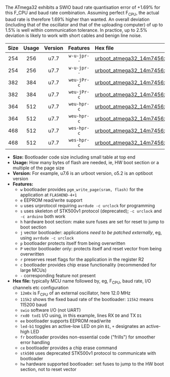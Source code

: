 The ATmega32 exhibits a SWIO baud rate quantisation error of +1.69% for this F_CPU and baud rate combination. Assuming perfect F<sub>CPU</sub>, the actual baud rate is therefore 1.69% higher than wanted. An overall deviation (including that of the oscillator and that of the uploading computer) of up to 1.5% is well within communication tolerance. In practice, up to 2.5% deviation is likely to work with short cables and benign line noise.

|Size|Usage|Version|Features|Hex file|
|:-:|:-:|:-:|:-:|:--|
|254|256|u7.7|`w-u-jpr--`|[urboot_atmega32_14m7456x_+500k0_swio_rxd0_txd1_led+b0.hex](https://raw.githubusercontent.com/stefanrueger/urboot.hex/main/cores/mightycore/atmega32/external_oscillator/fcpu_14m7456x/br_+500k0/urboot_atmega32_14m7456x_+500k0_swio_rxd0_txd1_led+b0.hex)|
|254|256|u7.7|`w-u-jpr--`|[urboot_atmega32_14m7456x_+500k0_swio_rxd0_txd1_led+b7.hex](https://raw.githubusercontent.com/stefanrueger/urboot.hex/main/cores/mightycore/atmega32/external_oscillator/fcpu_14m7456x/br_+500k0/urboot_atmega32_14m7456x_+500k0_swio_rxd0_txd1_led+b7.hex)|
|382|384|u7.7|`weu-jPr-c`|[urboot_atmega32_14m7456x_+500k0_swio_rxd0_txd1_ee_led+b0_fr_ce.hex](https://raw.githubusercontent.com/stefanrueger/urboot.hex/main/cores/mightycore/atmega32/external_oscillator/fcpu_14m7456x/br_+500k0/urboot_atmega32_14m7456x_+500k0_swio_rxd0_txd1_ee_led+b0_fr_ce.hex)|
|382|384|u7.7|`weu-jPr-c`|[urboot_atmega32_14m7456x_+500k0_swio_rxd0_txd1_ee_led+b7_fr_ce.hex](https://raw.githubusercontent.com/stefanrueger/urboot.hex/main/cores/mightycore/atmega32/external_oscillator/fcpu_14m7456x/br_+500k0/urboot_atmega32_14m7456x_+500k0_swio_rxd0_txd1_ee_led+b7_fr_ce.hex)|
|364|512|u7.7|`weu-hpr-c`|[urboot_atmega32_14m7456x_+500k0_swio_rxd0_txd1_ee_led+b0_fr_ce_hw.hex](https://raw.githubusercontent.com/stefanrueger/urboot.hex/main/cores/mightycore/atmega32/external_oscillator/fcpu_14m7456x/br_+500k0/urboot_atmega32_14m7456x_+500k0_swio_rxd0_txd1_ee_led+b0_fr_ce_hw.hex)|
|364|512|u7.7|`weu-hpr-c`|[urboot_atmega32_14m7456x_+500k0_swio_rxd0_txd1_ee_led+b7_fr_ce_hw.hex](https://raw.githubusercontent.com/stefanrueger/urboot.hex/main/cores/mightycore/atmega32/external_oscillator/fcpu_14m7456x/br_+500k0/urboot_atmega32_14m7456x_+500k0_swio_rxd0_txd1_ee_led+b7_fr_ce_hw.hex)|
|468|512|u7.7|`wes-hpr-c`|[urboot_atmega32_14m7456x_+500k0_swio_rxd0_txd1_ee_led+b0_fr_ce_stk500_hw.hex](https://raw.githubusercontent.com/stefanrueger/urboot.hex/main/cores/mightycore/atmega32/external_oscillator/fcpu_14m7456x/br_+500k0/urboot_atmega32_14m7456x_+500k0_swio_rxd0_txd1_ee_led+b0_fr_ce_stk500_hw.hex)|
|468|512|u7.7|`wes-hpr-c`|[urboot_atmega32_14m7456x_+500k0_swio_rxd0_txd1_ee_led+b7_fr_ce_stk500_hw.hex](https://raw.githubusercontent.com/stefanrueger/urboot.hex/main/cores/mightycore/atmega32/external_oscillator/fcpu_14m7456x/br_+500k0/urboot_atmega32_14m7456x_+500k0_swio_rxd0_txd1_ee_led+b7_fr_ce_stk500_hw.hex)|

- **Size:** Bootloader code size including small table at top end
- **Usage:** How many bytes of flash are needed, ie, HW boot section or a multiple of the page size
- **Version:** For example, u7.6 is an urboot version, o5.2 is an optiboot version
- **Features:**
  + `w` bootloader provides `pgm_write_page(sram, flash)` for the application at `FLASHEND-4+1`
  + `e` EEPROM read/write support
  + `u` uses urprotocol requiring `avrdude -c urclock` for programming
  + `s` uses skeleton of STK500v1 protocol (deprecated); `-c urclock` and `-c arduino` both work
  + `h` hardware boot section: make sure fuses are set for reset to jump to boot section
  + `j` vector bootloader: applications *need to be patched externally*, eg, using `avrdude -c urclock`
  + `p` bootloader protects itself from being overwritten
  + `P` vector bootloader only: protects itself and reset vector from being overwritten
  + `r` preserves reset flags for the application in the register R2
  + `c` bootloader provides chip erase functionality (recommended for large MCUs)
  + `-` corresponding feature not present
- **Hex file:** typically MCU name followed by, eg, F<sub>CPU</sub>, baud rate, I/O channels etc configuration
  + `12m0x` is F<sub>CPU</sub> of an external oscillator, here 12.0 MHz
  + `115k2` shows the fixed baud rate of the bootloader: `115k2` means 115200 baud
  + `swio` software I/O (not UART)
  + `rxd0 txd1` I/O using, in this example, lines RX `D0` and TX `D1`
  + `ee` bootloader supports EEPROM read/write
  + `led-b1` toggles an active-low LED on pin `B1`, `+` designates an active-high LED
  + `fr` bootloader provides non-essential code ("frills") for smoother error handling
  + `ce` bootloader provides a chip erase command
  + `stk500` uses deprecated STK500v1 protocol to communicate with bootloader
  + `hw` hardware supported bootloader: set fuses to jump to the HW boot section, not to reset vector
